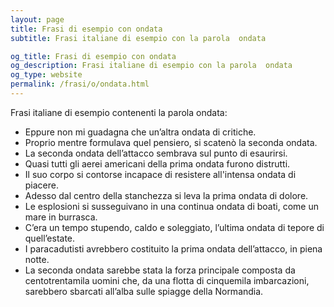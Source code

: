 ```yaml
---
layout: page
title: Frasi di esempio con ondata 
subtitle: Frasi italiane di esempio con la parola  ondata

og_title: Frasi di esempio con ondata 
og_description: Frasi italiane di esempio con la parola  ondata
og_type: website
permalink: /frasi/o/ondata.html
---
```


Frasi italiane di esempio contenenti la parola ondata:


- Eppure non mi guadagna che un’altra ondata di critiche.
- Proprio mentre formulava quel pensiero, si scatenò la seconda ondata.
- La seconda ondata dell’attacco sembrava sul punto di esaurirsi.
- Quasi tutti gli aerei americani della prima ondata furono distrutti.
- Il suo corpo si contorse incapace di resistere all'intensa ondata di piacere.
- Adesso dal centro della stanchezza si leva la prima ondata di dolore.
- Le esplosioni si susseguivano in una continua ondata di boati, come un mare in burrasca.
- C’era un tempo stupendo, caldo e soleggiato, l’ultima ondata di tepore di quell’estate.
- I paracadutisti avrebbero costituito la prima ondata dell’attacco, in piena notte.
- La seconda ondata sarebbe stata la forza principale composta da centotrentamila uomini che, da una flotta di cinquemila imbarcazioni, sarebbero sbarcati all’alba sulle spiagge della Normandia.

